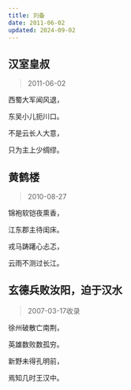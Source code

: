 ```yaml
---
title: 刘备
date: 2011-06-02
updated: 2024-09-02
---
```


## 汉室皇叔 ##

> 2011-06-02

西蜀大军闻风退，

东吴小儿扼川口。

不是云长人大意，

只为主上少绸缪。

## 黄鹤楼 ##

> 2010-08-27

锦袍软铠夜熏香， 

江东郡主待闺床。 

戎马踌躇心忐忑，
 
云雨不测过长江。

## 玄德兵败汝阳，迫于汉水 ##

> 2007-03-17收录

徐州破散亡南荆，

英雄数败数孤穷。

新野未得孔明前，

焉知几时王汉中。